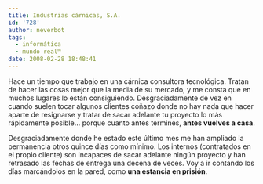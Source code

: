 ```yaml
---
title: Industrias cárnicas, S.A.
id: '728'
author: neverbot
tags:
  - informática
  - mundo real™
date: 2008-02-28 18:48:41
---
```


Hace un tiempo que trabajo en una cárnica consultora tecnológica. Tratan de hacer las cosas mejor que la media de su mercado, y me consta que en muchos lugares lo están consiguiendo. Desgraciadamente de vez en cuando suelen tocar algunos clientes coñazo donde no hay nada que hacer aparte de resignarse y tratar de sacar adelante tu proyecto lo más rápidamente posible... porque cuanto antes termines, **antes vuelves a casa**.

Desgraciadamente donde he estado este último mes me han ampliado la permanencia otros quince días como mínimo. Los internos (contratados en el propio cliente) son incapaces de sacar adelante ningún proyecto y han retrasado las fechas de entrega una decena de veces. Voy a ir contando los días marcándolos en la pared, como **una estancia en prisión**.
